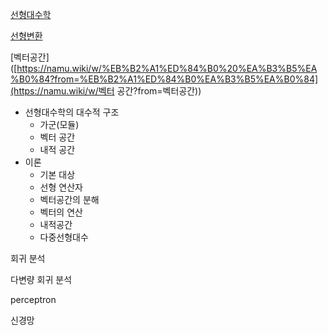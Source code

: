 [선형대수학](https://darkpgmr.tistory.com/103)

[선형변환](https://namu.wiki/w/%EC%84%A0%ED%98%95%20%EB%B3%80%ED%99%98)

[벡터공간]([https://namu.wiki/w/%EB%B2%A1%ED%84%B0%20%EA%B3%B5%EA%B0%84?from=%EB%B2%A1%ED%84%B0%EA%B3%B5%EA%B0%84](https://namu.wiki/w/벡터 공간?from=벡터공간))

- 선형대수학의 대수적 구조
  - 가군(모듈)
  - 벡터 공간
  - 내적 공간
- 이론 
  - 기본 대상
  - 선형 연산자
  - 벡터공간의 분해
  - 벡터의 연산
  - 내적공간
  - 다중선형대수

회귀 분석

다변량 회귀 분석

perceptron

신경망 
